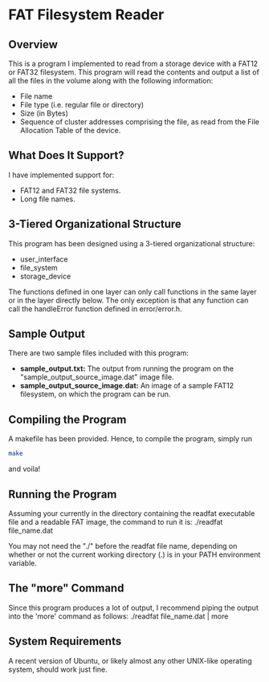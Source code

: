 # FAT Filesystem Reader

## Overview
This is a program I implemented to read from a storage device with a FAT12 or FAT32 filesystem.  This program will read the contents and output a list of all the files in the volume along with the following information:
* File name
* File type (i.e. regular file or directory)
* Size (in Bytes)
* Sequence of cluster addresses comprising the file, as read from the File Allocation Table of the device.

## What Does It Support?
I have implemented support for:
* FAT12 and FAT32 file systems.
* Long file names.

## 3-Tiered Organizational Structure
This program has been designed using a 3-tiered organizational structure:
* user_interface
* file_system
* storage_device

The functions defined in one layer can only call functions in the same layer or in the layer directly below.  The only exception is that any function can call the handleError function defined in error/error.h.

## Sample Output
There are two sample files included with this program:
* **sample_output.txt:**  The output from running the program on the "sample_output_source_image.dat" image file.
* **sample_output_source_image.dat:**  An image of a sample FAT12 filesystem, on which the program can be run.

## Compiling the Program
A makefile has been provided.  Hence, to compile the program, simply run
```bash
make
```
and voila!

## Running the Program
Assuming your currently in the directory containing the readfat executable file and a readable FAT image, the command to run it is:
	./readfat file_name.dat

You may not need the "./" before the readfat file name, depending on whether or not the current working directory (.) is in your PATH environment variable.


## The "more" Command
Since this program produces a lot of output, I recommend piping the output into the 'more' command as follows:
	./readfat file_name.dat | more

## System Requirements
A recent version of Ubuntu, or likely almost any other UNIX-like operating system, should work just fine.

